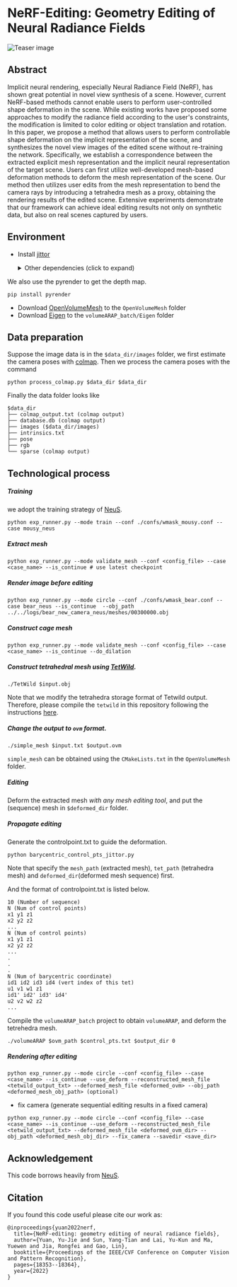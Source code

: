 # NeRF-Editing: Geometry Editing of Neural Radiance Fields

![Teaser image](./img/teaser.gif)

## Abstract

Implicit neural rendering, especially Neural Radiance Field (NeRF), has shown great potential in novel view synthesis of a scene. However, current NeRF-based methods cannot enable users to perform user-controlled shape deformation in the scene. While existing works have proposed some approaches to modify the radiance field according to the user's constraints, the modification is limited to color editing or object translation and rotation. In this paper, we propose a method that allows users to perform controllable shape deformation on the implicit representation of the scene, and synthesizes the novel view images of the edited scene without re-training the network. Specifically, we establish a correspondence between the extracted explicit mesh representation and the implicit neural representation of the target scene. Users can first utilize well-developed mesh-based deformation methods to deform the mesh representation of the scene. Our method then utilizes user edits from the mesh representation to bend the camera rays by introducing a tetrahedra mesh as a proxy, obtaining the rendering results of the edited scene. Extensive experiments demonstrate that our framework can achieve ideal editing results not only on synthetic data, but also on real scenes captured by users.

## Environment
* Install [jittor](https://github.com/Jittor/jittor)
    <details>
    <summary> Other dependencies (click to expand) </summary>

    - opencv_python==4.5.2.52
    - imageio==2.17.0
    - trimesh==3.9.8 
    - numpy==1.19.2
    - pyhocon==0.3.57
    - icecream==2.1.0
    - tqdm==4.50.2
    - scipy==1.7.0
    - PyMCubes==0.1.2
    - natsort==8.1.0
    - tensorboardX-2.5

    </details>

We also use the pyrender to get the depth map.
```
pip install pyrender
```

* Download [OpenVolumeMesh](https://www.graphics.rwth-aachen.de/software/openvolumemesh/download/) to the `OpenVolumeMesh` folder
* Download [Eigen](https://eigen.tuxfamily.org/index.php?title=Main_Page) to the `volumeARAP_batch/Eigen` folder

## Data preparation
Suppose the image data is in the `$data_dir/images` folder, we first estimate the camera poses with [colmap](https://github.com/colmap/colmap). Then we process the camera poses with the command 
```
python process_colmap.py $data_dir $data_dir
```
Finally the data folder looks like
```
$data_dir
├── colmap_output.txt (colmap output)
├── database.db (colmap output)
├── images ($data_dir/images)
├── intrinsics.txt
├── pose
├── rgb
└── sparse (colmap output)
```


## Technological process

##### Training
we adopt the training strategy of [NeuS](https://github.com/Totoro97/NeuS).

```
python exp_runner.py --mode train --conf ./confs/wmask_mousy.conf --case mousy_neus
```

##### Extract mesh
 ```
python exp_runner.py --mode validate_mesh --conf <config_file> --case <case_name> --is_continue # use latest checkpoint
 ```

##### Render image before editing
```
python exp_runner.py --mode circle --conf ./confs/wmask_bear.conf --case bear_neus --is_continue  --obj_path ../../logs/bear_new_camera_neus/meshes/00300000.obj
```

##### Construct cage mesh
 ```
python exp_runner.py --mode validate_mesh --conf <config_file> --case <case_name> --is_continue --do_dilation
 ```

##### Construct tetrahedral mesh using [TetWild](https://github.com/Yixin-Hu/TetWild). 
```
./TetWild $input.obj
```
Note that we modify the tetrahedra storage format of Tetwild output. Therefore, please compile the `tetwild` in this repository following the instructions [here](https://github.com/Yixin-Hu/TetWild).

##### Change the output to `ovm` format.
```
./simple_mesh $input.txt $output.ovm
```
`simple_mesh` can be obtained using the `CMakeLists.txt` in the `OpenVolumeMesh` folder.

##### Editing
 Deform the extracted mesh *with any mesh editing tool*, and put the (sequence) mesh in `$deformed_dir` folder.

##### Propagate editing
Generate the controlpoint.txt to guide the deformation.
```
python barycentric_control_pts_jittor.py
```
Note that specify the `mesh_path` (extracted mesh), `tet_path` (tetrahedra mesh) and `deformed_dir`(deformed mesh sequence) first.

And the format of controlpoint.txt is listed below.

```
10 (Number of sequence)
N (Num of control points)
x1 y1 z1
x2 y2 z2
...
N (Num of control points)
x1 y1 z1
x2 y2 z2
...
.
.
.
N (Num of barycentric coordinate)
id1 id2 id3 id4 (vert index of this tet)
u1 v1 w1 z1
id1' id2' id3' id4'
u2 v2 w2 z2
...
```
Compile the `volumeARAP_batch` project to obtain `volumeARAP`, and deform the tetrehedra mesh.
```
./volumeARAP $ovm_path $control_pts.txt $output_dir 0
```
##### Rendering after editing
```
python exp_runner.py --mode circle --conf <config_file> --case <case_name> --is_continue --use_deform --reconstructed_mesh_file <tetwild_output_txt> --deformed_mesh_file <deformed_ovm> --obj_path <deformed_mesh_obj_path> (optional)
```

* fix camera (generate sequential editing results in a fixed camera)
```
python exp_runner.py --mode circle --conf <config_file> --case <case_name> --is_continue --use_deform --reconstructed_mesh_file <tetwild_output_txt> --deformed_mesh_file <deformed_ovm_dir> --obj_path <deformed_mesh_obj_dir> --fix_camera --savedir <save_dir>
```

## Acknowledgement
This code borrows heavily from [NeuS](https://github.com/Totoro97/NeuS).

## Citation

If you found this code useful please cite our work as:

```
@inproceedings{yuan2022nerf,
  title={NeRF-editing: geometry editing of neural radiance fields},
  author={Yuan, Yu-Jie and Sun, Yang-Tian and Lai, Yu-Kun and Ma, Yuewen and Jia, Rongfei and Gao, Lin},
  booktitle={Proceedings of the IEEE/CVF Conference on Computer Vision and Pattern Recognition},
  pages={18353--18364},
  year={2022}
}
```
